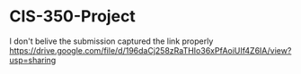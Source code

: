 # CIS-350-Project
I don't belive the submission captured the link properly 
https://drive.google.com/file/d/196daCj258zRaTHIo36xPfAoiUIf4Z6IA/view?usp=sharing
